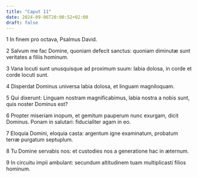 ```yaml
---
title: "Caput 11"
date: 2024-09-06T20:00:52+02:00
draft: false
---
```



1 In finem pro octava, Psalmus David.

2 Salvum me fac Domine, quoniam defecit sanctus: quoniam diminutæ sunt veritates a filiis hominum.

3 Vana locuti sunt unusquisque ad proximum suum: labia dolosa, in corde et corde locuti sunt.

4 Disperdat Dominus universa labia dolosa, et linguam magniloquam.

5 Qui dixerunt: Linguam nostram magnificabimus, labia nostra a nobis sunt, quis noster Dominus est?

6 Propter miseriam inopum, et gemitum pauperum nunc exurgam, dicit Dominus. Ponam in salutari: fiducialiter agam in eo.

7 Eloquia Domini, eloquia casta: argentum igne examinatum, probatum terræ purgatum septuplum.

8 Tu Domine servabis nos: et custodies nos a generatione hac in æternum.

9 In circuitu impii ambulant: secundum altitudinem tuam multiplicasti filios hominum.

